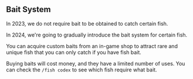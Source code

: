 ## Bait System
In 2023, we do not require bait to be obtained to catch certain fish.

In 2024, we're going to gradually introduce the bait system for certain fish.

You can acquire custom baits from an in-game shop to attract rare and unique fish that you can only catch if you have fish bait.

Buying baits will cost money, and they have a limited number of uses. You can check the `/fish codex` to see which fish require what bait.
